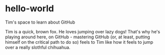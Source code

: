 # hello-world
Tim's space to learn about GitHub

Tim is a quick, brown fox. He loves jumping over lazy dogs! That's why he's playing around here, on GitHub - mastering GitHub (or, at least, putting himself on the critical path to do so) feels to Tim like how it feels to jump over a really slothful chihuahua.
